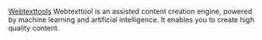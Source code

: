 
[Webtexttools](https://www.webtexttool.com/)
Webtexttool is an assisted content creation engine, powered by machine learning and artificial intelligence. It enables you to create high quality content.
